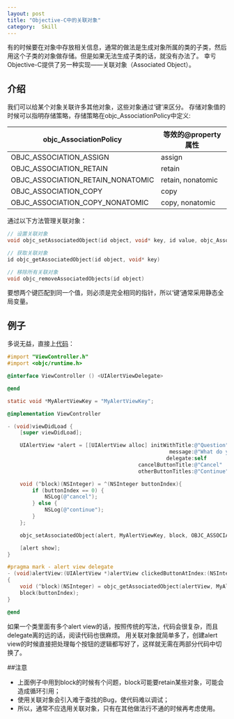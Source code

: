 ```yaml
---
layout: post
title: "Objective-C中的关联对象"
category:  Skill
---
```

有的时候要在对象中存放相关信息，通常的做法是生成对象所属的类的子类，然后用这个子类的对象做存储。但是如果无法生成子类的话，就没有办法了。
幸亏Objective-C提供了另一种实现——关联对象（Associated Object）。

## 介绍

我们可以给某个对象关联许多其他对象，这些对象通过‘键’来区分。
存储对象值的时候可以指明存储策略，存储策略在objc_AssociationPolicy中定义:  

objc_AssociationPolicy | 等效的@property属性
---------------------- | -----------------
OBJC_ASSOCIATION_ASSIGN | assign
OBJC_ASSOCIATION_RETAIN | retain
OBJC_ASSOCIATION_RETAIN_NONATOMIC | retain, nonatomic
OBJC_ASSOCIATION_COPY | copy
OBJC_ASSOCIATION_COPY_NONATOMIC | copy, nonatomic  


通过以下方法管理关联对象：

```Objective-C
// 设置关联对象
void objc_setAssociatedObject(id object, void* key, id value, objc_AssociationPolicy policy)

// 获取关联对象
id objc_getAssociatedObject(id object, void* key)

// 移除所有关联对象
void objc_removeAssociatedObjects(id object)  
```  
要想两个键匹配到同一个值，则必须是完全相同的指针，所以‘键’通常采用静态全局变量。  

## 例子

多说无益，直接上[代码](https://gist.github.com/c6c789b9f6c528773986.git)：  

```Objective-C
#import "ViewController.h"
#import <objc/runtime.h>

@interface ViewController () <UIAlertViewDelegate>

@end

static void *MyAlertViewKey = "MyAlertViewKey";

@implementation ViewController

- (void)viewDidLoad {
    [super viewDidLoad];

    UIAlertView *alert = [[UIAlertView alloc] initWithTitle:@"Question"
                                                    message:@"What do you want to do?"
                                                   delegate:self
                                          cancelButtonTitle:@"Cancel"
                                          otherButtonTitles:@"Continue", nil];

    void (^block)(NSInteger) = ^(NSInteger buttonIndex){
        if (buttonIndex == 0) {
            NSLog(@"cancel");
        } else {
            NSLog(@"continue");
        }
    };

    objc_setAssociatedObject(alert, MyAlertViewKey, block, OBJC_ASSOCIATION_COPY);

    [alert show];
}

#pragma mark - alert view delegate
- (void)alertView:(UIAlertView *)alertView clickedButtonAtIndex:(NSInteger)buttonIndex
{
    void (^block)(NSInteger) = objc_getAssociatedObject(alertView, MyAlertViewKey);
    block(buttonIndex);
}

@end
```

如果一个类里面有多个alert view的话，按照传统的写法，代码会很复杂，而且delegate离的远的话，阅读代码也很麻烦。
用关联对象就简单多了，创建alert view的时候直接把处理每个按钮的逻辑都写好了，这样就无需在两部分代码中切换了。

##注意

- 上面例子中用到block的时候有个问题，block可能要retain某些对象，可能会造成循环引用；
- 使用关联对象会引入难于查找的Bug，使代码难以调试；
- 所以，通常不应选用关联对象，只有在其他做法行不通的时候再考虑使用。
